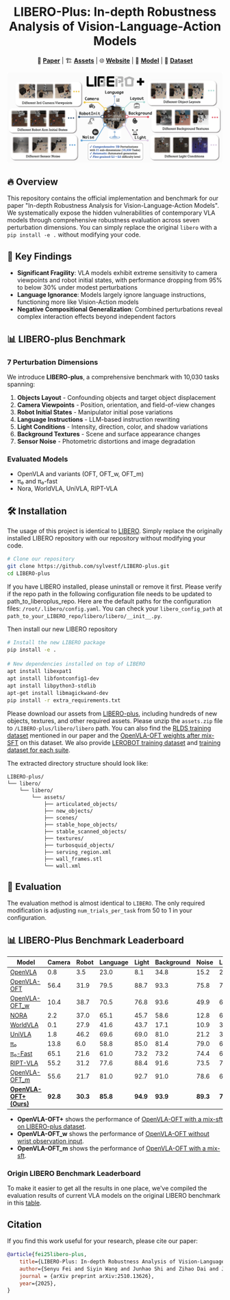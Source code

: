 <h1 align="center">
LIBERO-Plus: In-depth Robustness Analysis of Vision-Language-Action Models
</h1>

<p align="center">
  📄 <a href="https://arxiv.org/pdf/2510.13626"><strong>Paper</strong></a> |   
  🏗️ <a href="https://huggingface.co/datasets/Sylvest/LIBERO-plus/tree/main"><strong>Assets</strong></a> | 
  🌐 <a href="https://sylvestf.github.io/LIBERO-plus"><strong>Website</strong></a> | 
  🤗 <a href="https://huggingface.co/Sylvest/openvla-7b-oft-finetuned-libero-plus-mixdata"><strong>Model</strong></a> | 
  📁 <a href="https://huggingface.co/datasets/Sylvest/libero_plus_rlds"><strong>Dataset</strong></a>
</p>

![libero-plus](./static/images/libero-plus.jpg)

## 🔥 Overview
This repository contains the official implementation and benchmark for our paper "In-depth Robustness Analysis for Vision-Language-Action Models". We systematically expose the hidden vulnerabilities of contemporary VLA models through comprehensive robustness evaluation across seven perturbation dimensions. You can simply replace the original `libero` with a `pip install -e .` without modifying your code.

## 🚀 Key Findings
- **Significant Fragility**: VLA models exhibit extreme sensitivity to camera viewpoints and robot initial states, with performance dropping from 95% to below 30% under modest perturbations
- **Language Ignorance**: Models largely ignore language instructions, functioning more like Vision-Action models
- **Negative Compositional Generalization**: Combined perturbations reveal complex interaction effects beyond independent factors

## 📊 LIBERO-plus Benchmark

### 7 Perturbation Dimensions
We introduce **LIBERO-plus**, a comprehensive benchmark with 10,030 tasks spanning:

1. **Objects Layout** - Confounding objects and target object displacement
2. **Camera Viewpoints** - Position, orientation, and field-of-view changes
3. **Robot Initial States** - Manipulator initial pose variations
4. **Language Instructions** - LLM-based instruction rewriting
5. **Light Conditions** - Intensity, direction, color, and shadow variations
6. **Background Textures** - Scene and surface appearance changes
7. **Sensor Noise** - Photometric distortions and image degradation

### Evaluated Models
- OpenVLA and variants (OFT, OFT_w, OFT_m)
- π₀ and π₀-fast
- Nora, WorldVLA, UniVLA, RIPT-VLA

## 🛠️ Installation
The usage of this project is identical to [LIBERO](https://github.com/Lifelong-Robot-Learning/LIBERO). Simply replace the originally installed LIBERO repository with our repository without modifying your code.

```bash
# Clone our repository
git clone https://github.com/sylvestf/LIBERO-plus.git
cd LIBERO-plus
```

If you have LIBERO installed, please uninstall or remove it first. Please verify if the repo path in the following configuration file needs to be updated to path_to_liberoplus_repo.
Here are the default paths for the configuration files: `/root/.libero/config.yaml`. You can check your `libero_config_path` at `path_to_your_LIBERO_repo/libero/libero/__init__.py`.

Then install our new LIBERO repository
```bash
# Install the new LIBERO package
pip install -e .

# New dependencies installed on top of LIBERO
apt install libexpat1
apt install libfontconfig1-dev
apt install libpython3-stdlib
apt-get install libmagickwand-dev
pip install -r extra_requirements.txt
```

Please download our assets from [LIBERO-plus](https://huggingface.co/datasets/Sylvest/LIBERO-plus/tree/main), including hundreds of new objects, textures, and other required assets. Please unzip the `assets.zip` file to `/LIBERO-plus/libero/libero` path. You can also find the [RLDS training dataset](https://huggingface.co/datasets/Sylvest/libero_plus_rlds/tree/main) mentioned in our paper and the [OpenVLA-OFT weights after mix-SFT](https://huggingface.co/Sylvest/openvla-7b-oft-finetuned-libero-plus-mixdata/tree/main) on this dataset. We also provide [LEROBOT training dataset](https://huggingface.co/datasets/Sylvest/libero_plus_lerobot) and [training dataset for each suite](https://huggingface.co/datasets/Sylvest/libero_plus_data_4suite/tree/main).

The extracted directory structure should look like:

```text
LIBERO-plus/
└── libero/
    └── libero/
        └── assets/
            ├── articulated_objects/
            ├── new_objects/
            ├── scenes/
            ├── stable_hope_objects/
            ├── stable_scanned_objects/
            ├── textures/
            ├── turbosquid_objects/
            ├── serving_region.xml
            ├── wall_frames.stl
            └── wall.xml
```

## 🔧 Evaluation
The evaluation method is almost identical to `LIBERO`. The only required modification is adjusting `num_trials_per_task` from 50 to 1 in your configuration.

## 📊 LIBERO-Plus Benchmark Leaderboard
| Model | Camera | Robot | Language | Light | Background | Noise | Layout | Total |
|-------|--------|-------|----------|-------|------------|-------|--------|-------|
| [OpenVLA](https://github.com/openvla/openvla) | 0.8 | 3.5 | 23.0 | 8.1 | 34.8 | 15.2 | 28.5 | 17.3 |
| [OpenVLA-OFT](https://github.com/moojink/openvla-oft) | 56.4 | 31.9 | 79.5 | 88.7 | 93.3 | 75.8 | 74.2 | 70.0 |
| [OpenVLA-OFT_w](https://github.com/moojink/openvla-oft) | 10.4 | 38.7 | 70.5 | 76.8 | 93.6 | 49.9 | 69.9 | 56.4 |
| [NORA](https://github.com/declare-lab/nora) | 2.2 | 37.0 | 65.1 | 45.7 | 58.6 | 12.8 | 62.1 | 39.8 |
| [WorldVLA](https://github.com/alibaba-damo-academy/WorldVLA) | 0.1 | 27.9 | 41.6 | 43.7 | 17.1 | 10.9 | 38.0 | 25.3 |
| [UniVLA](https://github.com/OpenDriveLab/UniVLA) | 1.8 | 46.2 | 69.6 | 69.0 | 81.0 | 21.2 | 31.9 | 43.9 |
| [π₀](https://github.com/Physical-Intelligence/openpi) | 13.8 | 6.0 | 58.8 | 85.0 | 81.4 | 79.0 | 68.9 | 54.6 |
| [π₀-Fast](https://github.com/Physical-Intelligence/openpi) | 65.1 | 21.6 | 61.0 | 73.2 | 73.2 | 74.4 | 68.8 | 64.2 |
| [RIPT-VLA](https://github.com/Ariostgx/ript-vla) | 55.2 | 31.2 | 77.6 | 88.4 | 91.6 | 73.5 | 74.2 | 69.3 |
| [OpenVLA-OFT_m](https://github.com/moojink/openvla-oft) | 55.6 | 21.7 | 81.0 | 92.7 | 91.0 | 78.6 | 68.7 | 68.1 |
| **[OpenVLA-OFT+ (Ours)](https://github.com/moojink/openvla-oft)** | **92.8** | **30.3** | **85.8** | **94.9** | **93.9** | **89.3** | **77.6** | **79.6** |

- **OpenVLA-OFT+** shows the performance of [OpenVLA-OFT with a mix-sft on LIBERO-plus dataset](https://huggingface.co/Sylvest/openvla-7b-oft-finetuned-libero-plus-mixdata/tree/main).
- **OpenVLA-OFT_w** shows the performance of [OpenVLA-OFT without wrist observation input](https://huggingface.co/Sylvest/openvla-7b-oft-finetuned-libero-without-wrist).
- **OpenVLA-OFT_m** shows the performance of [OpenVLA-OFT with a mix-sft](https://huggingface.co/moojink/openvla-7b-oft-finetuned-libero-spatial).

### Origin LIBERO Benchmark Leaderboard

To make it easier to get all the results in one place, we've compiled the evaluation results of current VLA models on the original LIBERO benchmark in this [table](./libero_res.md).


## Citation
If you find this work useful for your research, please cite our paper:
```bibtex
@article{fei25libero-plus,
    title={LIBERO-Plus: In-depth Robustness Analysis of Vision-Language-Action Models},
    author={Senyu Fei and Siyin Wang and Junhao Shi and Zihao Dai and Jikun Cai and Pengfang Qian and Li Ji and Xinzhe He and Shiduo Zhang and Zhaoye Fei and Jinlan Fu and Jingjing Gong and Xipeng Qiu},
    journal = {arXiv preprint arXiv:2510.13626},
    year={2025},
}
```
